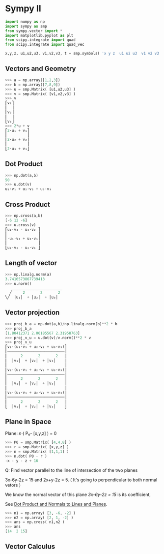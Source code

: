 
# Sympy II

```python
import numpy as np
import sympy as smp
from sympy.vector import *
import matplotlib.pyplot as plt
from scipy.integrate import quad
from scipy.integrate import quad_vec
```

```python
x,y,z, u1,u2,u3, v1,v2,v3, t = smp.symbols( 'x y z  u1 u2 u3  v1 v2 v3  t' )
```

## Vectors and Geometry

```python
>>> a = np.array([1,2,3])
>>> b = np.array([7,8,9])
>>> u = smp.Matrix( [u1,u2,u3] )
>>> v = smp.Matrix( [v1,v2,v3] )
>>> v
⎡v₁⎤
⎢  ⎥
⎢v₂⎥
⎢  ⎥
⎣v₃⎦
>>> 2*u + v
⎡2⋅u₁ + v₁⎤
⎢         ⎥
⎢2⋅u₂ + v₂⎥
⎢         ⎥
⎣2⋅u₃ + v₃⎦
```

## Dot Product

```python
>>> np.dot(a,b)
50
>>> u.dot(v)
u₁⋅v₁ + u₂⋅v₂ + u₃⋅v₃
```


## Cross Product

```python
>>> np.cross(a,b)
[-6 12 -6]
>>> u.cross(v)
⎡u₂⋅v₃ - u₃⋅v₂ ⎤
⎢              ⎥
⎢-u₁⋅v₃ + u₃⋅v₁⎥
⎢              ⎥
⎣u₁⋅v₂ - u₂⋅v₁ ⎦
```

## Length of vector

```python
>>> np.linalg.norm(a)
3.7416573867739413
>>> u.norm()
   _______________________
  ╱     2       2       2 
╲╱  │u₁│  + │u₂│  + │u₃│  
```

## Vector projection

```python
>>> proj_b_a = np.dot(a,b)/np.linalg.norm(b)**2 * b
>>> proj_b_a
[1.80412371 2.06185567 2.31958763]
>>> proj_v_u = u.dot(v)/v.norm()**2 * v
>>> proj_v_u
⎡v₁⋅(u₁⋅v₁ + u₂⋅v₂ + u₃⋅v₃)⎤
⎢──────────────────────────⎥
⎢      2       2       2   ⎥
⎢  │v₁│  + │v₂│  + │v₃│    ⎥
⎢                          ⎥
⎢v₂⋅(u₁⋅v₁ + u₂⋅v₂ + u₃⋅v₃)⎥
⎢──────────────────────────⎥
⎢      2       2       2   ⎥
⎢  │v₁│  + │v₂│  + │v₃│    ⎥
⎢                          ⎥
⎢v₃⋅(u₁⋅v₁ + u₂⋅v₂ + u₃⋅v₃)⎥
⎢──────────────────────────⎥
⎢      2       2       2   ⎥
⎣  │v₁│  + │v₂│  + │v₃│    ⎦
```

## Plane in Space 

Plane: *n*·( P₀- [x,y,z] ) = 0

```python
>>> P0 = smp.Matrix( [4,4,8] )
>>> r = smp.Matrix( [x,y,z] )
>>> n = smp.Matrix( [1,1,1] )
>>> n.dot( P0 - r )
-x - y - z + 16
```

Q: Find vector parallel to the line of intersection of the two planes

3x-6y-2z = 15 and 2x+y-2z = 5. ( It's going to perpendicular to both normal vetors )

We know the normal vector of this plane *3x-6y-2z = 15* is its coefficient,

See [Dot Product and Normals to Lines and Planes](dot_norm_lines_planes.md).

```python
>>> n1 = np.array( [3, -6, -2] )
>>> n2 = np.array( [2, 1, -2] )
>>> ans = np.cross( n1,n2 )
>>> ans
[14  2 15]
```

## Vector Calculus




